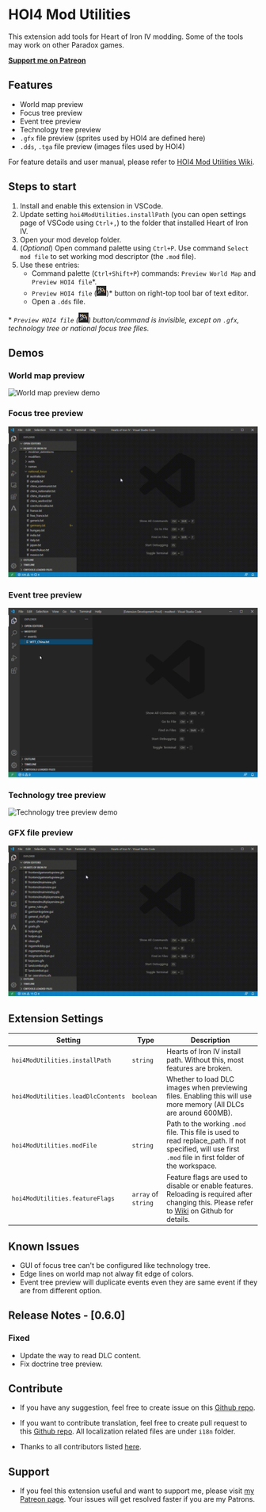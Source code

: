 # HOI4 Mod Utilities

This extension add tools for Heart of Iron IV modding. Some of the tools may work on other Paradox games.

**[Support me on Patreon](https://www.patreon.com/chaofan)**

## Features

* World map preview
* Focus tree preview
* Event tree preview
* Technology tree preview
* `.gfx` file preview (sprites used by HOI4 are defined here)
* `.dds`, `.tga` file preview (images files used by HOI4)

For feature details and user manual, please refer to [HOI4 Mod Utilities Wiki](https://github.com/herbix/hoi4modutilities/wiki).

## Steps to start

1. Install and enable this extension in VSCode.
2. Update setting `hoi4ModUtilities.installPath` (you can open settings page of VSCode using `Ctrl+,`) to the folder that installed Heart of Iron IV.
3. Open your mod develop folder.
4. (*Optional*) Open command palette using `Ctrl+P`. Use command `Select mod file` to set working mod descriptor (the `.mod` file).
5. Use these entries:
    * Command palette (`Ctrl+Shift+P`) commands: `Preview World Map` and `Preview HOI4 file`*.
    * `Preview HOI4 file` (![Preview HOI4 file button](demo/preview-icon.png))* button on right-top tool bar of text editor.
    * Open a `.dds` file.

\* *`Preview HOI4 file` (![Preview HOI4 file button](demo/preview-icon.png)) button/command is invisible, except on `.gfx`, technology tree or national focus tree files.*

## Demos

### World map preview

![World map preview demo](demo/5.gif)

### Focus tree preview

![Focus tree preview demo](demo/1.gif)

### Event tree preview

![Event tree preview demo](demo/6.gif)

### Technology tree preview

![Technology tree preview demo](demo/4.gif)

### GFX file preview

![GFX file preview demo](demo/2.gif)

## Extension Settings

|Setting|Type|Description|
|-------|----------|--------|
|`hoi4ModUtilities.installPath`|`string`|Hearts of Iron IV install path. Without this, most features are broken.|
|`hoi4ModUtilities.loadDlcContents`|`boolean`|Whether to load DLC images when previewing files. Enabling this will use more memory (All DLCs are around 600MB).|
|`hoi4ModUtilities.modFile`|`string`|Path to the working `.mod` file. This file is used to read replace_path. If not specified, will use first `.mod` file in first folder of the workspace.|
|`hoi4ModUtilities.featureFlags`|`array` of `string`|Feature flags are used to disable or enable features. Reloading is required after changing this. Please refer to [Wiki](https://github.com/herbix/hoi4modutilities/wiki/Feature-flags) on Github for details.|

## Known Issues

* GUI of focus tree can't be configured like technology tree.
* Edge lines on world map not alway fit edge of colors.
* Event tree preview will duplicate events even they are same event if they are from different option.

## Release Notes - [0.6.0]

### Fixed
* Update the way to read DLC content.
* Fix doctrine tree preview.

## Contribute
* If you have any suggestion, feel free to create issue on this [Github repo](https://github.com/herbix/hoi4modutilities).
* If you want to contribute translation, feel free to create pull request to this [Github repo](https://github.com/herbix/hoi4modutilities). All localization related files are under `i18n` folder.

* Thanks to all contributors listed [here](https://github.com/herbix/hoi4modutilities/graphs/contributors).

## Support
* If you feel this extension useful and want to support me, please visit [my Patreon page](https://www.patreon.com/chaofan). Your issues will get resolved faster if you are my Patrons.